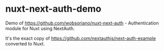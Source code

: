 # nuxt-next-auth-demo

Demo of https://github.com/wobsoriano/nuxt-next-auth - Authentication module for Nuxt using NextAuth.

It's the exact copy of https://github.com/nextauthjs/next-auth-example converted to Nuxt.
